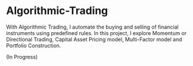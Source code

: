 # Algorithmic-Trading
With Algorithmic Trading, I automate the buying and selling of financial instruments using predefined rules. In this project, I explore Momentum or Directional Trading, Capital Asset Pricing model, Multi-Factor model and Portfolio Construction.



(In Progress)
